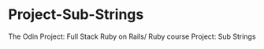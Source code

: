 # Project-Sub-Strings
The Odin Project: Full Stack Ruby on Rails/ Ruby course Project:  Sub Strings
